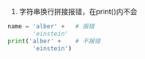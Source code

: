 1. 字符串换行拼接报错，在print()内不会
```python
name = 'alber' +   # 报错
       'einstein'
print('alber' +    # 不报错
       'einstein')

```